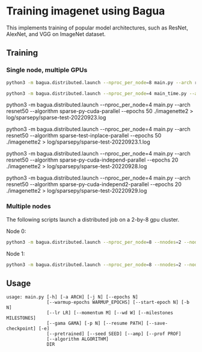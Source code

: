 # Training imagenet using Bagua

This implements training of popular model architectures, such as ResNet, AlexNet, and VGG on ImageNet dataset.

## Training

### Single node, multiple GPUs

```bash
python3 -m bagua.distributed.launch --nproc_per_node=8 main.py --arch resnet50 --algorithm gradient_allreduce [imagenet-folder with train and val folders]
```

```bash
python3 -m bagua.distributed.launch --nproc_per_node=4 main_time.py --arch resnet50 --algorithm sparsepy-allgather-full --epochs 50 ./imagenette2
```

python3 -m bagua.distributed.launch --nproc_per_node=4 main.py --arch resnet50 --algorithm sparse-py-cuda-parallel --epochs 50 ./imagenette2 > log/sparsepy/sparse-test-20220923.log

python3 -m bagua.distributed.launch --nproc_per_node=4 main.py --arch resnet50 --algorithm sparse-test-inplace-parallel --epochs 50 ./imagenette2 > log/sparsepy/sparse-test-20220923.1.log


python3 -m bagua.distributed.launch --nproc_per_node=4 main.py --arch resnet50 --algorithm sparse-py-cuda-independ-parallel --epochs 20 ./imagenette2 > log/sparsepy/sparse-test-20220928.log

python3 -m bagua.distributed.launch --nproc_per_node=4 main.py --arch resnet50 --algorithm sparse-py-cuda-independ2-parallel --epochs 20 ./imagenette2 > log/sparsepy/sparse-test-20220929.log

### Multiple nodes

The following scripts launch a distributed job on a 2-by-8 gpu cluster. 

Node 0:
```bash
python3 -m bagua.distributed.launch --nproc_per_node=8 --nnodes=2 --node_rank=0 --master_addr=[master addr] --master_port [master port] main.py --arch resnet50 --algorithm gradient_allreduce [imagenet-folder with train and val folders]
```

Node 1:
```bash
python3 -m bagua.distributed.launch --nproc_per_node=8 --nnodes=2 --node_rank=1 --master_addr=[master addr] --master_port [master port] main.py --arch resnet50 --algorithm gradient_allreduce [imagenet-folder with train and val folders]
```

## Usage

```
usage: main.py [-h] [-a ARCH] [-j N] [--epochs N]
               [--warmup-epochs WARMUP_EPOCHS] [--start-epoch N] [-b N]
               [--lr LR] [--momentum M] [--wd W] [--milestones MILESTONES]
               [--gama GAMA] [-p N] [--resume PATH] [--save-checkpoint] [-e]
               [--pretrained] [--seed SEED] [--amp] [--prof PROF]
               [--algorithm ALGORITHM]
               DIR
```
